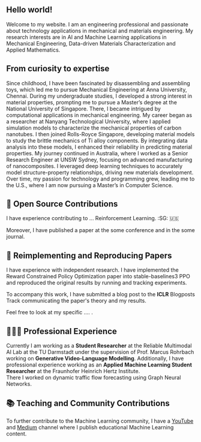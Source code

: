 ## Hello world!
Welcome to my website. I am an engineering professional and passionate about technology applications in mechanical and materials engineering. My research interests are in AI and Machine Learning applications in Mechanical Engineering, Data-driven Materials Characterization and Applied Mathematics.
## From curiosity to expertise
Since childhood, I have been fascinated by disassembling and assembling toys, which led me to pursue Mechanical Engineering at Anna University, Chennai. During my undergraduate studies, I developed a strong interest in material properties, prompting me to pursue a Master’s degree at the National University of Singapore. There, I became intrigued by computational applications in mechanical engineering.
My career began as a researcher at Nanyang Technological University, where I applied simulation models to characterize the mechanical properties of carbon nanotubes. I then joined Rolls-Royce Singapore, developing material models to study the brittle mechanics of Ti alloy components. By integrating data analysis into these models, I enhanced their reliability in predicting material properties.
My journey continued in Australia, where I worked as a Senior Research Engineer at UNSW Sydney, focusing on advanced manufacturing of nanocomposites. I leveraged deep learning techniques to accurately model structure-property relationships, driving new materials development. Over time, my passion for technology and programming grew, leading me to the U.S., where I am now pursuing a Master’s in Computer Science.



## 🤖 Open Source Contributions
I have experience contributing to ... Reinforcement Learning. :SG: :us:

Moreover, I have published a paper at the some conference and in the some journal.

## 📜 Reimplementing and Reproducing Papers
I have experience with independent research. I have implemented the Reward Constrained Policy Optimization paper into stable-baselines3 PPO and reproduced the original results by running and tracking experiments.

To accompany this work, I have submitted a blog post to the **ICLR** Blogposts Track communicating the paper's theory and my results.

Feel free to look at my specific .... .

## 👨🏻‍🔬 Professional Experience
Currently I am working as a **Student Researcher** at the Reliable Multimodal AI Lab at the TU Darmstadt under the supervision of Prof. Marcus Rohrbach working on **Generative Video-Language Modelling**.
Additionally, I have professional experience working as an **Applied Machine Learning Student Researcher** at the Fraunhofer Heinrich Hertz Institute. \
There I worked on dynamic traffic flow forecasting using Graph Neural Networks.

## 📚 Teaching and Community Contributions
To further contribute to the Machine Learning community, I have a [YouTube](https://www.youtube.com/@borismeinardus) and [Medium](https://medium.com/@boris.meinardus) channel where I publish educational Machine Learning content.







